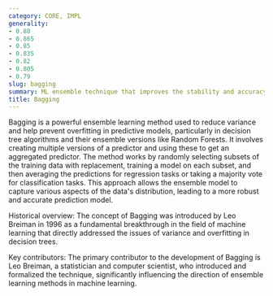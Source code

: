 ```yaml
---
category: CORE, IMPL
generality:
- 0.88
- 0.865
- 0.85
- 0.835
- 0.82
- 0.805
- 0.79
slug: bagging
summary: ML ensemble technique that improves the stability and accuracy of machine learning algorithms by combining multiple models trained on different subsets of the same data set.
title: Bagging
---
```


Bagging is a powerful ensemble learning method used to reduce variance and help prevent overfitting in predictive models, particularly in decision tree algorithms and their ensemble versions like Random Forests. It involves creating multiple versions of a predictor and using these to get an aggregated predictor. The method works by randomly selecting subsets of the training data with replacement, training a model on each subset, and then averaging the predictions for regression tasks or taking a majority vote for classification tasks. This approach allows the ensemble model to capture various aspects of the data's distribution, leading to a more robust and accurate prediction model.

Historical overview: The concept of Bagging was introduced by Leo Breiman in 1996 as a fundamental breakthrough in the field of machine learning that directly addressed the issues of variance and overfitting in decision trees.

Key contributors: The primary contributor to the development of Bagging is Leo Breiman, a statistician and computer scientist, who introduced and formalized the technique, significantly influencing the direction of ensemble learning methods in machine learning.